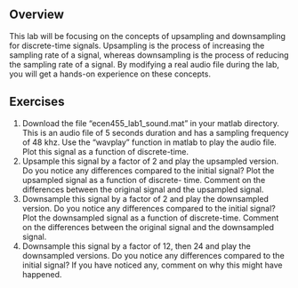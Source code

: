 ## Overview

This lab will be focusing on the concepts of upsampling and downsampling for discrete-time 
signals. Upsampling is the process of increasing the sampling rate of a signal, whereas 
downsampling is the process of reducing the sampling rate of a signal. By modifying a real audio 
file during the lab, you will get a hands-on experience on these concepts.

## Exercises

1) Download the file “ecen455_lab1_sound.mat” in your 
matlab directory. This is an audio file of 5 seconds duration and has a sampling frequency of 48 
khz. Use the “wavplay” function in matlab to play the audio file. Plot this signal as a function of 
discrete-time.
2) Upsample this signal by a factor of 2 and play the upsampled version. Do you notice any 
differences compared to the initial signal? Plot the upsampled signal as a function of discrete-
time. Comment on the differences between the original signal and the upsampled signal.
3) Downsample this signal by a factor of 2 and play the downsampled version. Do you notice 
any differences compared to the initial signal? Plot the downsampled signal as a function of 
discrete-time. Comment on the differences between the original signal and the downsampled 
signal.
4) Downsample this signal by a factor of 12, then 24 and play the downsampled versions. Do 
you notice any differences compared to the initial signal? If you have noticed any, comment on 
why this might have happened.
